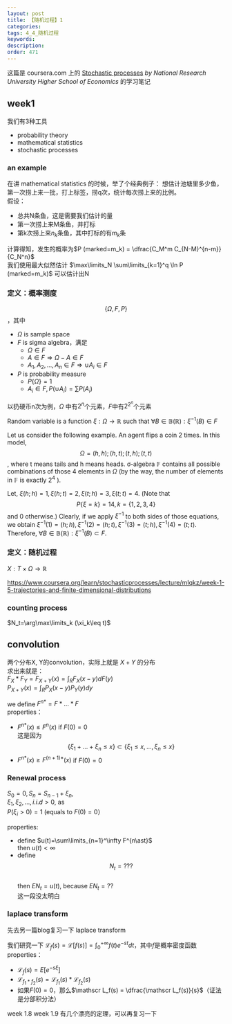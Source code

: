 ```yaml
---
layout: post
title: 【随机过程】1
categories:
tags: 4_4_随机过程
keywords:
description:
order: 471
---
```


这篇是 coursera.com 上的 [Stochastic processes](https://www.coursera.org/learn/stochasticprocesses) *by National Research University Higher School of Economics* 的学习笔记

## week1
我们有3种工具
- probability theory
- mathematical statistics
- stochastic processes

### an example
在讲 mathematical statistics 的时候，举了个经典例子：
想估计池塘里多少鱼，第一次捞上来一批，打上标签，捞q次，统计每次捞上来的比例。  
假设：
- 总共N条鱼，这是需要我们估计的量
- 第一次捞上来M条鱼，并打标
- 第k次捞上来$n_k$条鱼，其中打标的有$m_k$条

计算得知，发生的概率为$P (marked=m_k) = \dfrac{C_M^m C_{N-M}^{n-m}}{C_N^n}$  
我们使用最大似然估计 $\max\limits_N \sum\limits_{k=1}^q \ln P (marked=m_k)$ 可以估计出N

### 定义：概率测度
$$\{ \Omega,F,P \}$$ ，其中
- $\Omega$ is sample space
- $F$ is sigma algebra，满足
    - $\Omega\in F$
    - $A\in F\Longrightarrow \Omega - A \in F$
    - $A_1,A_2,...,A_n \in F \Longrightarrow \cup A_i \in F$
- $P$ is probability measure
    - $P\{ \Omega \}=1$
    - $A_i \in F,P(\cup A_i)=\sum P(A_i)$



以扔硬币n次为例，$\Omega$ 中有$2^n$个元素，$F$中有$2^{2^n}$个元素  





Random variable is a function $\xi: \Omega \to \mathbb R$ such that $\forall B \in \mathbb {B(R)}:\xi^{-1}(B) \in F$  

Let us consider the following example. An agent flips a coin 2 times. In this model, $$\Omega={(h,h);(h,t);(t,h);(t,t)}$$, where t means tails and h means heads. σ-algebra $\mathbb F$ contains all possible combinations of those 4 elements in $\Omega$ (by the way, the number of elements in $\mathbb F$ is exactly $2^4$ ).  

Let, $\xi(h;h)=1, \xi(h;t)=2, \xi(t;h)=3, \xi(t;t)=4$. (Note that $$P\{\xi=k\}=14,k=\{1,2,3,4\}$$ and 0 otherwise.) Clearly, if we apply $\xi^{-1}$ to both sides of those equations, we obtain $\xi^{-1}(1)=(h;h), \xi^{-1}(2)=(h;t), \xi^{-1}(3)=(t;h), \xi^{-1}(4)=(t;t)$. Therefore, $\forall B \in \mathbb {B(R)}: \xi^{-1}(B) \subset F$.

### 定义：随机过程
$X:T\times \Omega \to \mathbb R$

https://www.coursera.org/learn/stochasticprocesses/lecture/mIqkz/week-1-5-trajectories-and-finite-dimensional-distributions



### counting process
$N_t=\arg\max\limits_k (\xi_k\leq t)$

## convolution
两个分布X, Y的convolution，实际上就是 $X+Y$ 的分布  
求出来就是：  
$F_X \ast F_Y = F_{X+Y}(x) = \int_R F_X(x-y)dF(y)$  
$P_{X+Y}(x)=\int_R P_X(x-y)P_Y(y)dy$


we define $F^{n\ast}=F\ast ...\ast F$  
properties：  
- $F^{n\ast}(x)\leq F^n(x)$ if $F(0)=0$  
这是因为 $$\{\xi_1+...+\xi_n\leq x\}\subset\{\xi_1\leq x,...,\xi_n\leq x\}$$
- $F^{n\ast}(x) \geq F^{(n+1)\ast}(x)$ if $F(0)=0$  


### Renewal process
$S_0=0,S_n=S_{n-1}+\xi_n,$  
$\xi_1,\xi_2,...,i.i.d>0$, as  
$P(\xi_i>0)=1$ (equals to $F(0)=0$）

properties:
- define $u(t)=\sum\limits_{n=1}^\infty F^{n\ast}$  
then $u(t)<\infty$
- define $$N_t = ???$$  
then $EN_t=u(t)$, because $EN_t=??$  
这一段没太明白

### laplace transform
先去另一篇blog复习一下 laplace transform  

我们研究一下 $\mathscr L_f(s) = \mathscr L[f(s)]=\int_0^{+\infty}f(t)e^{-st}dt$，其中$f$是概率密度函数  
properties：
- $\mathscr L_f(s) = E[e^{-s\xi}]$
- $\mathscr L_{f_1\ast f_2}(s) = \mathscr L_{f_1}(s) \ast \mathscr L_{f_2}(s)$
- 如果$F(0)=0$，那么$\mathscr L_f(s) = \dfrac{\mathscr L_f(s)}{s}$（证法是分部积分法）


week 1.8 week 1.9 有几个漂亮的定理，可以再复习一下
